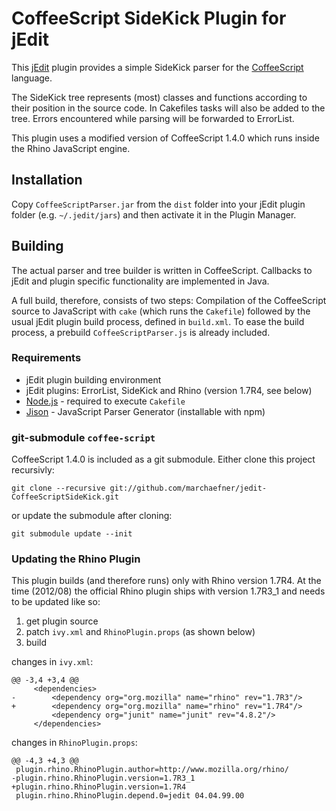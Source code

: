 # CoffeeScript SideKick Plugin for jEdit

This [jEdit][] plugin provides a simple SideKick parser for the
[CoffeeScript][] language.

The SideKick tree represents (most) classes and functions according to their
position in the source code. In Cakefiles tasks will also be added to the
tree. Errors encountered while parsing will be forwarded to ErrorList.

This plugin uses a modified version of CoffeeScript 1.4.0 which runs inside
the Rhino JavaScript engine.

## Installation

Copy `CoffeeScriptParser.jar` from the `dist` folder into your jEdit plugin
folder (e.g. `~/.jedit/jars`) and then activate it in the Plugin Manager.

## Building

The actual parser and tree builder is written in CoffeeScript. Callbacks to
jEdit and plugin specific functionality are implemented in Java.

A full build, therefore, consists of two steps: Compilation of the
CoffeeScript source to JavaScript with `cake` (which runs the `Cakefile`)
followed by the usual jEdit plugin build process, defined in `build.xml`.
To ease the build process, a prebuild `CoffeeScriptParser.js` is already
included.

### Requirements

  * jEdit plugin building environment
  * jEdit plugins: ErrorList, SideKick and Rhino (version 1.7R4, see below)
  * [Node.js][] - required to execute `Cakefile`
  * [Jison][] - JavaScript Parser Generator (installable with npm)

### git-submodule `coffee-script`

CoffeeScript 1.4.0 is included as a git submodule. Either clone this project
recursivly:

    git clone --recursive git://github.com/marchaefner/jedit-CoffeeScriptSideKick.git

or update the submodule after cloning:

    git submodule update --init

### Updating the Rhino Plugin

This plugin builds (and therefore runs) only with Rhino version 1.7R4.
At the time (2012/08) the official Rhino plugin ships with version 1.7R3_1 and
needs to be updated like so:

  1. get plugin source
  2. patch `ivy.xml` and `RhinoPlugin.props` (as shown below)
  3. build

changes in `ivy.xml`:

    @@ -3,4 +3,4 @@
         <dependencies>
    -        <dependency org="org.mozilla" name="rhino" rev="1.7R3"/>
    +        <dependency org="org.mozilla" name="rhino" rev="1.7R4"/>
             <dependency org="junit" name="junit" rev="4.8.2"/>
         </dependencies>

changes in `RhinoPlugin.props`:

    @@ -4,3 +4,3 @@
     plugin.rhino.RhinoPlugin.author=http://www.mozilla.org/rhino/
    -plugin.rhino.RhinoPlugin.version=1.7R3_1
    +plugin.rhino.RhinoPlugin.version=1.7R4
     plugin.rhino.RhinoPlugin.depend.0=jedit 04.04.99.00

[jEdit]: http://jedit.org/
[CoffeeScript]: http://coffeescript.org/
[Jison]: https://zaach.github.com/jison/
[Node.js]: http://nodejs.org/